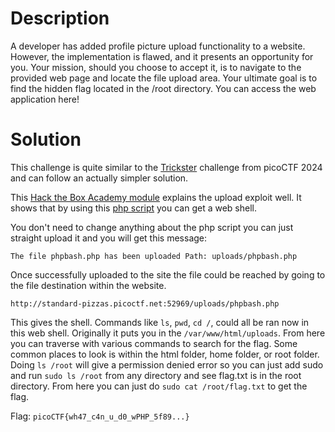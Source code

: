 # Description

A developer has added profile picture upload functionality to a website. However, the implementation is flawed, and it presents an opportunity for you. Your mission, should you choose to accept it, is to navigate to the provided web page and locate the file upload area. Your ultimate goal is to find the hidden flag located in the /root directory.
You can access the web application here!

# Solution

This challenge is quite similar to the [Trickster](https://github.com/noamgariani11/picoCTF-2024-Writeup/blob/main/Web%20Exploitation/Trickster.md) challenge from picoCTF 2024 and can follow an actually simpler solution.

This [Hack the Box Academy module](https://academy.hackthebox.com/module/136/section/1261) explains the upload exploit well. It shows that by using this [php script](https://github.com/Arrexel/phpbash/blob/master/phpbash.php) you can get a web shell.

You don't need to change anything about the php script you can just straight upload it and you will get this message:

`The file phpbash.php has been uploaded Path: uploads/phpbash.php`

Once successfully uploaded to the site the file could be reached by going to the file destination within the website.

`http://standard-pizzas.picoctf.net:52969/uploads/phpbash.php`

This gives the shell. Commands like `ls`, `pwd`, `cd /`, could all be ran now in this web shell. Originally it puts you in the `/var/www/html/uploads`. From here you can traverse with various commands to search for the flag. Some common places to look is within the html folder, home folder, or root folder. Doing `ls /root` will give a permission denied error so you can just add sudo and run `sudo ls /root` from any directory and see flag.txt is in the root directory. From here you can just do `sudo cat /root/flag.txt` to get the flag.

Flag: `picoCTF{wh47_c4n_u_d0_wPHP_5f89...}`